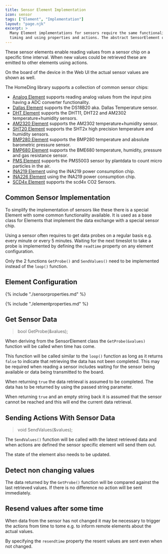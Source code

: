 ```yaml
---
title: Sensor Element Implementation
icon: sensor
tags: ["Element", "Implementation"]
layout: "page.njk"
excerpt: >
  Many Element implementations for sensors require the same functionality regarding
  timing and using properties and actions. The abstract SensorElement offers a base class that the specific Element implementations can derive from.
---
```


These sensor elements enable reading values from a sensor chip on a specific time interval. When new values could be retrieved these are emitted to other elements using actions.

On the board of the device in the Web UI the actual sensor values are shown as well.

The HomeDing library supports a collection of common sensor chips:

* [Analog Element](/elements/analog.md) supports reading analog values from the input pins having a ADC converter functionality.
* [Dallas Element](/elements/dallas.md) supports the DS18B20 aka. Dallas Temperature sensor.
* [DHT Element](/elements/dht.md) supports the DHT11, DHT22 and AM2302 temperature+humidity sensors.
* [AM2320 Element](/elements/am2320.md) supports the AM2302 temperature+humidity sensor.
* [SHT20 Element](/elements/sht20.md) supports the SHT2x high precision temperature and humidity sensors.
* [BMP280 Element](/elements/bmp280.md) supports the BMP280 temperature and absolute barometric pressure sensor.
* [BMP680 Element](/elements/bme680.md) supports the BME680 temperature, humidity, pressure and gas resistance sensor.
* [PMS Element](/elements/pms.md) supports the PMS5003 sensor by plantdata to count micro particles in the air.
* [INA219 Element](/elements/ina219.md) using the INA219 power consumption chip.
* [INA226 Element](/elements/ina226.md) using the INA219 power consumption chip.
* [SCD4x Element](/elements/scd4x.md) supports the scd4x CO2 Sensors.


## Common Sensor Implementation

To simplify the implementation of sensors like these there is a special Element with some common functionality available.
It is used as a base class for Elements that implement the data exchange with a special sensor chip.

Using a sensor often requires to get data probes on a regular basis e.g. every minute or every 5 minutes. Waiting for the next timeslot to take a probe is implemented by defining the `readtime` property on any element configuration.

Only the 2 functions `GetProbe()` and `SendValues()` need to be implemented instead of the `loop()` function.


## Element Configuration

{% include "./sensorproperties.md" %}

{% include "./elementproperties.md" %}


## Get Sensor Data

> bool GetProbe(&values);

When deriving from the SensorElement class the `GetProbe(&values)` function will be called when time has come.

This function will be called similar to the `loop()` function as long as it returns `false` to indicate that retrieving the data has not been completed. This may be required when reading a sensor includes waiting for the sensor being available or data being transmitted to the board.

When returning `true` the data retrieval is assumed to be completed. The data has to be returned by using the passed string parameter.

When returning `true` and an empty string back it is assumed that the sensor cannot be reached and this will end the current data retrieval.


## Sending Actions With Sensor Data

> void SendValues(&values);

The `SendValues()` function will be called with the latest retrieved data and when actions are defined the sensor specific element will send them out.

The state of the element also needs to be updated.


## Detect non changing values

The data returned by the `GetProbe()` function will be compared against the last retrieved values. If there is no difference no action will be sent immediately.


## Resend values after some time

When data from the sensor has not changed it may be necessary to trigger the actions from time to tome e.g. to inform remote elements about the actual values.

By specifying the `resendtime` property the resent values are sent even when not changed.
